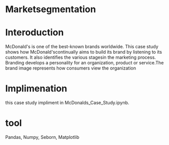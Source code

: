 # Marketsegmentation
# Interoduction
McDonald's is one of the best-known brands worldwide. This case study shows how McDonald'scontinually aims to build its brand by listening to its customers. It also identifies the various stagesin the marketing process. Branding develops a personality for an organization, product or service.The brand image represents how consumers view the organization
# Implimenation
 this case study impliment in McDonalds_Case_Study.ipynb.
 # tool
 Pandas, Numpy, Seborn, Matplotlib
